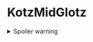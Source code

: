 # KotzMidGlotz
<details>
  <summary>Spoiler warning</summary>
  Se hod kane hoa. Braucht ah haum im winta...
</details>
